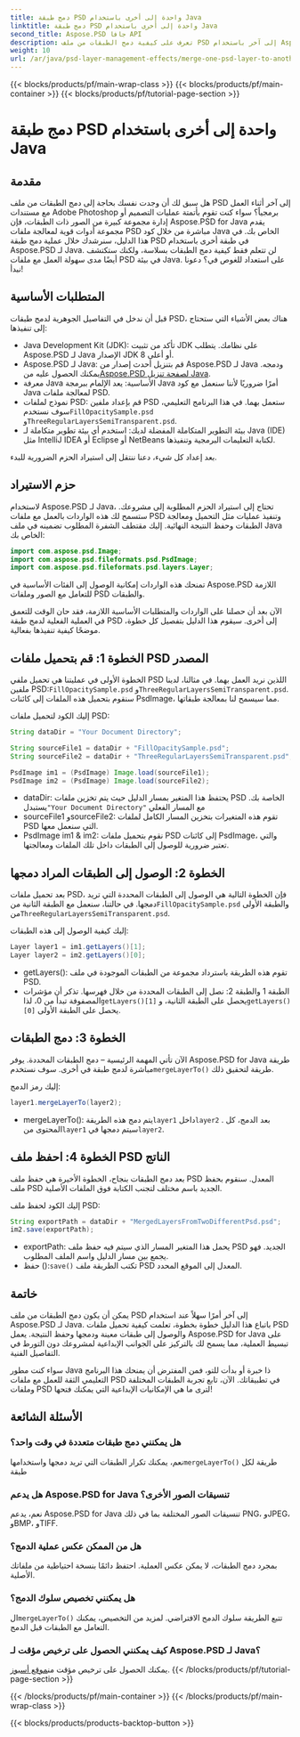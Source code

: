```yaml
---
title: دمج طبقة PSD واحدة إلى أخرى باستخدام Java
linktitle: دمج طبقة PSD واحدة إلى أخرى باستخدام Java
second_title: Aspose.PSD جافا API
description: تعرف على كيفية دمج الطبقات من ملف PSD إلى آخر باستخدام Aspose.PSD لـ Java من خلال برنامجنا التعليمي خطوة بخطوة. مثالي لأتمتة عمليات التصميم الخاصة بك.
weight: 10
url: /ar/java/psd-layer-management-effects/merge-one-psd-layer-to-another/
---
```


{{< blocks/products/pf/main-wrap-class >}}
{{< blocks/products/pf/main-container >}}
{{< blocks/products/pf/tutorial-page-section >}}

# دمج طبقة PSD واحدة إلى أخرى باستخدام Java

## مقدمة

هل سبق لك أن وجدت نفسك بحاجة إلى دمج الطبقات من ملف PSD إلى آخر أثناء العمل مع مستندات Adobe Photoshop برمجياً؟ سواء كنت تقوم بأتمتة عمليات التصميم أو إدارة مجموعة كبيرة من الصور ذات الطبقات، فإن Aspose.PSD for Java يقدم مجموعة أدوات قوية لمعالجة ملفات PSD مباشرة من خلال كود Java الخاص بك. في هذا الدليل، سنرشدك خلال عملية دمج طبقة PSD في طبقة أخرى باستخدام Aspose.PSD لـ Java. لن تتعلم فقط كيفية دمج الطبقات بسلاسة، ولكنك ستكتشف أيضًا مدى سهولة العمل مع ملفات PSD في بيئة Java. على استعداد للغوص في؟ دعونا نبدأ!

## المتطلبات الأساسية

قبل أن ندخل في التفاصيل الجوهرية لدمج طبقات PSD، هناك بعض الأشياء التي ستحتاج إلى تنفيذها:

- Java Development Kit (JDK): تأكد من تثبيت JDK على نظامك. يتطلب Aspose.PSD لـ Java الإصدار JDK 8 أو أعلى.
-  Aspose.PSD لـ Java: قم بتنزيل أحدث إصدار من Aspose.PSD لـ Java ودمجه. يمكنك الحصول عليه من[Aspose.PSD لصفحة تنزيل Java](https://releases.aspose.com/psd/java/).
- معرفة Java الأساسية: يعد الإلمام ببرمجة Java أمرًا ضروريًا لأننا سنعمل مع كود Java لمعالجة ملفات PSD.
-  نموذج لملفات PSD: قم بإعداد ملفين PSD ستعمل بهما. في هذا البرنامج التعليمي، سوف نستخدم`FillOpacitySample.psd` و`ThreeRegularLayersSemiTransparent.psd`.
- بيئة التطوير المتكاملة المفضلة لديك: استخدم أي بيئة تطوير متكاملة لـ Java (IDE) مثل IntelliJ IDEA أو Eclipse أو NetBeans لكتابة التعليمات البرمجية وتنفيذها.

بعد إعداد كل شيء، دعنا ننتقل إلى استيراد الحزم الضرورية للبدء.

## حزم الاستيراد

لاستخدام Aspose.PSD لـ Java، تحتاج إلى استيراد الحزم المطلوبة إلى مشروعك. ستسمح لك هذه الواردات بالعمل مع ملفات PSD وتنفيذ عمليات مثل التحميل ومعالجة الطبقات وحفظ النتيجة النهائية. إليك مقتطف الشفرة المطلوب تضمينه في ملف Java الخاص بك:

```java
import com.aspose.psd.Image;
import com.aspose.psd.fileformats.psd.PsdImage;
import com.aspose.psd.fileformats.psd.layers.Layer;
```

تمنحك هذه الواردات إمكانية الوصول إلى الفئات الأساسية في Aspose.PSD اللازمة للتعامل مع الصور وملفات PSD والطبقات.

الآن بعد أن حصلنا على الواردات والمتطلبات الأساسية اللازمة، فقد حان الوقت للتعمق في العملية الفعلية لدمج طبقة PSD إلى أخرى. سيقوم هذا الدليل بتفصيل كل خطوة، موضحًا كيفية تنفيذها بفعالية.

## الخطوة 1: قم بتحميل ملفات PSD المصدر

 الخطوة الأولى في عمليتنا هي تحميل ملفي PSD اللذين نريد العمل بهما. في مثالنا، لدينا ملفين PSD:`FillOpacitySample.psd` و`ThreeRegularLayersSemiTransparent.psd`. سنقوم بتحميل هذه الملفات إلى كائنات PsdImage، مما سيسمح لنا بمعالجة طبقاتها.

إليك الكود لتحميل ملفات PSD:

```java
String dataDir = "Your Document Directory";

String sourceFile1 = dataDir + "FillOpacitySample.psd";
String sourceFile2 = dataDir + "ThreeRegularLayersSemiTransparent.psd";

PsdImage im1 = (PsdImage) Image.load(sourceFile1);
PsdImage im2 = (PsdImage) Image.load(sourceFile2);
```

- dataDir: يحتفظ هذا المتغير بمسار الدليل حيث يتم تخزين ملفات PSD الخاصة بك. يستبدل`"Your Document Directory"` مع المسار الفعلي
- sourceFile1 وsourceFile2: تقوم هذه المتغيرات بتخزين المسار الكامل لملفات PSD التي سنعمل معها.
- PsdImage im1 & im2: نقوم بتحميل ملفات PSD إلى كائنات PsdImage، والتي تعتبر ضرورية للوصول إلى الطبقات داخل تلك الملفات ومعالجتها.

## الخطوة 2: الوصول إلى الطبقات المراد دمجها

 بعد تحميل ملفات PSD، فإن الخطوة التالية هي الوصول إلى الطبقات المحددة التي تريد دمجها. في حالتنا، سنعمل مع الطبقة الثانية من`FillOpacitySample.psd` والطبقة الأولى من`ThreeRegularLayersSemiTransparent.psd`.

إليك كيفية الوصول إلى هذه الطبقات:

```java
Layer layer1 = im1.getLayers()[1];
Layer layer2 = im2.getLayers()[0];
```

- getLayers(): تقوم هذه الطريقة باسترداد مجموعة من الطبقات الموجودة في ملف PSD.
-  الطبقة 1 والطبقة 2: نصل إلى الطبقات المحددة من خلال فهرسها. تذكر أن مؤشرات المصفوفة تبدأ من 0، لذا`getLayers()[1]` يحصل على الطبقة الثانية، و`getLayers()[0]` يحصل على الطبقة الأولى.

## الخطوة 3: دمج الطبقات

الآن تأتي المهمة الرئيسية – دمج الطبقات المحددة. يوفر Aspose.PSD for Java طريقة مباشرة لدمج طبقة في أخرى. سوف نستخدم`mergeLayerTo()` طريقة لتحقيق ذلك.

إليك رمز الدمج:

```java
layer1.mergeLayerTo(layer2);
```

-  mergeLayerTo(): يتم دمج هذه الطريقة`layer1` داخل`layer2` . بعد الدمج، كل المحتوى من`layer1` سيتم دمجها في`layer2`.

## الخطوة 4: احفظ ملف PSD الناتج

بعد دمج الطبقات بنجاح، الخطوة الأخيرة هي حفظ ملف PSD المعدل. سنقوم بحفظ ملف PSD الجديد باسم مختلف لتجنب الكتابة فوق الملفات الأصلية.

إليك الكود لحفظ ملف PSD:

```java
String exportPath = dataDir + "MergedLayersFromTwoDifferentPsd.psd";
im2.save(exportPath);
```

- exportPath: يحمل هذا المتغير المسار الذي سيتم فيه حفظ ملف PSD الجديد. فهو يجمع بين مسار الدليل واسم الملف المطلوب.
-  حفظ ():`save()` تكتب الطريقة ملف PSD المعدل إلى الموقع المحدد.

## خاتمة

يمكن أن يكون دمج الطبقات من ملف PSD إلى آخر أمرًا سهلاً عند استخدام Aspose.PSD لـ Java. باتباع هذا الدليل خطوة بخطوة، تعلمت كيفية تحميل ملفات PSD والوصول إلى طبقات معينة ودمجها وحفظ النتيجة. يعمل Aspose.PSD for Java على تبسيط العملية، مما يسمح لك بالتركيز على الجوانب الإبداعية لمشروعك دون التورط في التفاصيل الفنية.

سواء كنت مطور Java ذا خبرة أو بدأت للتو، فمن المفترض أن يمنحك هذا البرنامج التعليمي الثقة للعمل مع ملفات PSD في تطبيقاتك. الآن، تابع تجربة الطبقات المختلفة وملفات PSD لترى ما هي الإمكانيات الإبداعية التي يمكنك فتحها!

## الأسئلة الشائعة

### هل يمكنني دمج طبقات متعددة في وقت واحد؟
 نعم، يمكنك تكرار الطبقات التي تريد دمجها واستخدامها`mergeLayerTo()` طريقة لكل طبقة

### هل يدعم Aspose.PSD for Java تنسيقات الصور الأخرى؟
نعم، يدعم Aspose.PSD for Java تنسيقات الصور المختلفة بما في ذلك PNG، وJPEG، وBMP، وTIFF.

### هل من الممكن عكس عملية الدمج؟
بمجرد دمج الطبقات، لا يمكن عكس العملية. احتفظ دائمًا بنسخة احتياطية من ملفاتك الأصلية.

### هل يمكنني تخصيص سلوك الدمج؟
 ال`mergeLayerTo()` تتبع الطريقة سلوك الدمج الافتراضي. لمزيد من التخصيص، يمكنك التعامل مع الطبقات قبل الدمج.

### كيف يمكنني الحصول على ترخيص مؤقت لـ Aspose.PSD لـ Java؟
 يمكنك الحصول على ترخيص مؤقت من[موقع أسبوز](https://purchase.aspose.com/temporary-license/).
{{< /blocks/products/pf/tutorial-page-section >}}

{{< /blocks/products/pf/main-container >}}
{{< /blocks/products/pf/main-wrap-class >}}

{{< blocks/products/products-backtop-button >}}
